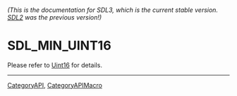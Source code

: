 ###### (This is the documentation for SDL3, which is the current stable version. [SDL2](https://wiki.libsdl.org/SDL2/) was the previous version!)
# SDL_MIN_UINT16

Please refer to [Uint16](Uint16) for details.

----
[CategoryAPI](CategoryAPI), [CategoryAPIMacro](CategoryAPIMacro)


